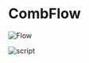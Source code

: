# CombFlow
![Flow](https://user-images.githubusercontent.com/53584460/186148859-f86e33e0-e9f6-461c-8a29-fd1e1cf110e2.png)

![script](https://user-images.githubusercontent.com/53584460/186149330-82355a88-9460-40f8-afe3-8cc74123b420.png)

